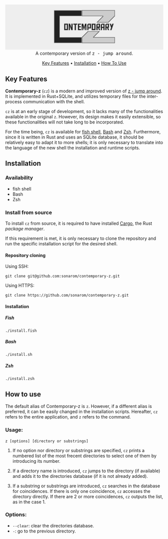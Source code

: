<p align="center">
  <img src="doc/contemporary-z_header.png" alt="contemporary z"><br>
  A contemporary version of  <tt>z - jump around</tt>.
</p>

<p align="center">
  <a href="#key-features">Key Features</a> •
  <a href="#installation">Installation</a> •
  <a href="#how-to-use">How To Use</a>
</p>


## Key Features

**Contemporary-z** (`cz`) is a modern and improved version of [z - jump around](https://github.com/rupa/z). It is implemented in Rust+SQLite, and utilizes temporary files for the inter-process communication with the shell.

`cz` is at an early stage of development, so it lacks many of the functionalities available in the original `z`. However, its design makes it easily extensible, so these functionalities will not take long to be incorporated.

For the time being, `cz` is available for [fish shell](https://github.com/fish-shell/fish-shell), [Bash](https://www.gnu.org/software/bash/) and [Zsh](https://www.zsh.org/). Furthermore, since it is written in Rust and uses an SQLite database, it should be relatively easy to adapt it to more shells; it is only necessary to translate into the language of the new shell the installation and runtime scripts.


## Installation

### Availability

- fish shell
- Bash
- Zsh

### Install from source

To install `cz` from source, it is required to have installed [Cargo](https://doc.rust-lang.org/cargo/), the Rust _package manager_.

If this requirement is met, it is only necessary to clone the repository and run the specific installation script for the desired shell.

#### Repository cloning

Using SSH:
```shell
git clone git@github.com:sonarom/contemporary-z.git
```

Using HTTPS:
```shell
git clone https://github.com/sonarom/contemporary-z.git
```

#### Installation

##### Fish

```fish
./install.fish
```

##### Bash

```bash
./install.sh
```

##### Zsh

```zsh
./install.zsh
```


## How to use

The default alias of Contemporary-z is `z`. However, if a different alias is preferred, it can be easily changed in the installation scripts. Hereafter, `cz` refers to the entire application, and `z` refers to the command.


### Usage:

```fish
z [options] [directory or substrings]
```

1. If no option nor directory or substrings are specified, `cz` prints a numbered list of the most frecent directories to select one of them by introducing its number.

2. If a directory name is introduced, `cz` jumps to the directory (if available) and adds it to the directories database (if it is not already added).

3. If a substring or substrings are introduced, `cz` searches in the database for coincidences. If there is only one coincidence, `cz` accesses the directory directly. If there are 2 or more coincidences, `cz` outputs the list, as in the case 1.



### Options:

* `--clear`: clear the directories database.
* `-`: go to the previous directory.


